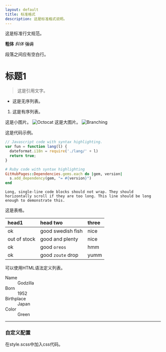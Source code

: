 ```yaml
---
layout: default
title: 标准格式
description: 这是标准格式说明。
---
```


这是标准行文规范。

**粗体**
_斜体_
~~强调~~

段落之间应有空白行。

# 标题1

> 这是引用文字。

* 这是无序列表。
1. 这是有序列表。

这是小图片。
![Octocat](https://github.githubassets.com/images/icons/emoji/octocat.png)
这是大图片。
![Branching](https://guides.github.com/activities/hello-world/branching.png)

这是代码示例。
```js
// Javascript code with syntax highlighting.
var fun = function lang(l) {
  dateformat.i18n = require('./lang/' + l)
  return true;
}
```

```ruby
# Ruby code with syntax highlighting
GitHubPages::Dependencies.gems.each do |gem, version|
  s.add_dependency(gem, "= #{version}")
end
```

```
Long, single-line code blocks should not wrap. They should horizontally scroll if they are too long. This line should be long enough to demonstrate this.
```

这是表格。

| head1        | head two          | three |
|:-------------|:------------------|:------|
| ok           | good swedish fish | nice  |
| out of stock | good and plenty   | nice  |
| ok           | good `oreos`      | hmm   |
| ok           | good `zoute` drop | yumm  |

可以使用HTML语法定义列表。
<dl>
<dt>Name</dt>
<dd>Godzilla</dd>
<dt>Born</dt>
<dd>1952</dd>
<dt>Birthplace</dt>
<dd>Japan</dd>
<dt>Color</dt>
<dd>Green</dd>
</dl>

***

### 自定义配置

在style.scss中加入css代码。

